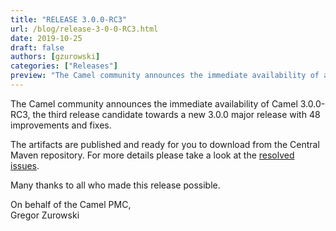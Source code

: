 ```yaml
---
title: "RELEASE 3.0.0-RC3"
url: /blog/release-3-0-0-RC3.html
date: 2019-10-25
draft: false
authors: [gzurowski]
categories: ["Releases"]
preview: "The Camel community announces the immediate availability of a new release candidate Camel 3.0.0-RC3"
---
```



The Camel community announces the immediate availability of Camel 3.0.0-RC3, the third release candidate towards a new 3.0.0 major release with 48 improvements and fixes.

The artifacts are published and ready for you to download from the Central Maven repository. For more details please take a look at the  [resolved issues](/releases/release-3.0.0-RC3/#resolved).

Many thanks to all who made this release possible.

On behalf of the Camel PMC,  
Gregor Zurowski
